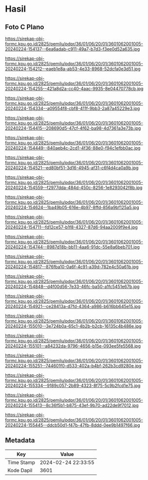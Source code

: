 # Hasil

## Foto C Plano

https://sirekap-obj-formc.kpu.go.id/2825/pemilu/pdpr/36/01/06/20/01/3601062001005-20240224-154137--6ea6adab-c911-49a7-b7d3-f3ee0d52a635.jpg

https://sirekap-obj-formc.kpu.go.id/2825/pemilu/pdpr/36/01/06/20/01/3601062001005-20240224-154212--eaeb1e8a-ab53-4e33-8968-52dcfa0e3d51.jpg

https://sirekap-obj-formc.kpu.go.id/2825/pemilu/pdpr/36/01/06/20/01/3601062001005-20240224-154255--421a8d2a-cc40-4aac-9935-8e04470778cb.jpg

https://sirekap-obj-formc.kpu.go.id/2825/pemilu/pdpr/36/01/06/20/01/3601062001005-20240224-154334--a09554f8-cbf8-411f-9bb3-2a87a45229e3.jpg

https://sirekap-obj-formc.kpu.go.id/2825/pemilu/pdpr/36/01/06/20/01/3601062001005-20240224-154415--208690d5-47cf-4f62-ba98-4d7361a3e73b.jpg

https://sirekap-obj-formc.kpu.go.id/2825/pemilu/pdpr/36/01/06/20/01/3601062001005-20240224-154449--840aeb4c-2cd1-4f36-88e0-f94c1efbb0ac.jpg

https://sirekap-obj-formc.kpu.go.id/2825/pemilu/pdpr/36/01/06/20/01/3601062001005-20240224-154521--ed80bf51-3d16-4945-af31-c6f4d4ca0a9b.jpg

https://sirekap-obj-formc.kpu.go.id/2825/pemilu/pdpr/36/01/06/20/01/3601062001005-20240224-154559--f2977dda-484d-450c-8256-1e8293042f8b.jpg

https://sirekap-obj-formc.kpu.go.id/2825/pemilu/pdpr/36/01/06/20/01/3601062001005-20240224-154624--1ba49b05-616e-4b97-8ffd-856a9bf125a5.jpg

https://sirekap-obj-formc.kpu.go.id/2825/pemilu/pdpr/36/01/06/20/01/3601062001005-20240224-154711--fd12ce57-b1f8-4327-87d6-94aa2009f9e4.jpg

https://sirekap-obj-formc.kpu.go.id/2825/pemilu/pdpr/36/01/06/20/01/3601062001005-20240224-154744--8987d18b-bb11-4aa6-91dc-55e8a6beb701.jpg

https://sirekap-obj-formc.kpu.go.id/2825/pemilu/pdpr/36/01/06/20/01/3601062001005-20240224-154817--876fba10-0a6f-4c91-a39d-782e4c50a61b.jpg

https://sirekap-obj-formc.kpu.go.id/2825/pemilu/pdpr/36/01/06/20/01/3601062001005-20240224-154848--d4f00d56-7e33-46fc-ba50-a1fc5451e67b.jpg

https://sirekap-obj-formc.kpu.go.id/2825/pemilu/pdpr/36/01/06/20/01/3601062001005-20240224-154921--ce28413a-d7fd-4364-a986-b616bb645e15.jpg

https://sirekap-obj-formc.kpu.go.id/2825/pemilu/pdpr/36/01/06/20/01/3601062001005-20240224-155010--3e724b0a-65c1-4b2b-b2cb-16135c4b486e.jpg

https://sirekap-obj-formc.kpu.go.id/2825/pemilu/pdpr/36/01/06/20/01/3601062001005-20240224-155101--a84232da-9796-4656-b15e-093ee5fe5568.jpg

https://sirekap-obj-formc.kpu.go.id/2825/pemilu/pdpr/36/01/06/20/01/3601062001005-20240224-155251--744601f0-d533-402a-b4bf-262b3cd9280e.jpg

https://sirekap-obj-formc.kpu.go.id/2825/pemilu/pdpr/36/01/06/20/01/3601062001005-20240224-155334--9189c057-2b89-4323-8f75-5c9b2fcd1e75.jpg

https://sirekap-obj-formc.kpu.go.id/2825/pemilu/pdpr/36/01/06/20/01/3601062001005-20240224-155413--8c36f5b1-b875-43ef-9b70-ad22de9f7012.jpg

https://sirekap-obj-formc.kpu.go.id/2825/pemilu/pdpr/36/01/06/20/01/3601062001005-20240224-155445--ddcb50d1-f47b-47fb-8ddd-0ee9b1497f66.jpg


## Metadata

| Key        | Value               |
| ---------- | ------------------- |
| Time Stamp | 2024-02-24 22:33:55 |
| Kode Dapil | 3601                |



